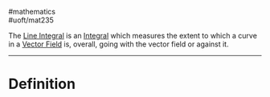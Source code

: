 #mathematics  
#uoft/mat235 

The [Line Integral](.md) is an [Integral](Integral.md) which measures the extent to which a curve in a [Vector Field](Vector%20Field) is, overall, going with the vector field or against it. 

---
# Definition
